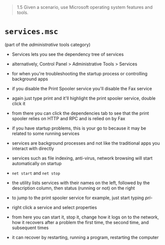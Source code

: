 > 1.5 Given a scenario, use Microsoft operating system features and tools. 

# `services.msc`
(part of the *administrative* tools category)

- Services lets you see the dependency tree of services
- alternatively, Control Panel > Administrative Tools > Services
- for when you're troubleshooting the startup process or controlling background apps
- if you disable the Print Spooler service you'll disable the Fax service
- again just type print and it'll highlight the print spooler service, double click it 
- from there you can click the dependencies tab to see that the print spooler relies on HTTP and RPC and is relied on by Fax

- if you have startup problems, this is your go to because it may be related to some running services
- services are background processes and not like the traditional apps you interact with directly
- services such as file indexing, anti-virus, network browsing will start automatically on startup
- `net start` and `net stop` 
- the utility lists services with their names on the left, followed by the description column, then status (running or not) on the right
- to jump to the print spooler service for example, just start typing *pri-*
- right click a service and select properties
- from here you can start it, stop it, change how it logs on to the network, how it recovers after a problem the first time, the second time, and subsequent times
- it can recover by restarting, running a program, restarting the computer